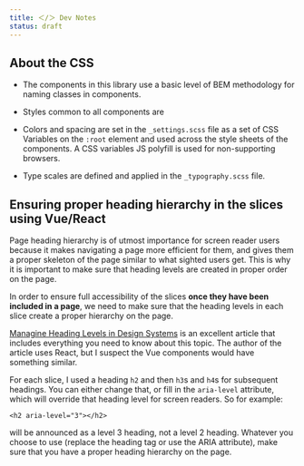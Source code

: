 ```yaml
---
title: ＜/＞ Dev Notes
status: draft
---
```


## About the CSS 

- The components in this library use a basic level of BEM methodology for naming classes in components.

- Styles common to all components are 

- Colors and spacing are set in the `_settings.scss` file as a set of CSS Variables on the `:root` element and used across the style sheets of the components. A CSS variables JS polyfill is used for non-supporting browsers.

- Type scales are defined and applied in the `_typography.scss` file.



## Ensuring proper heading hierarchy in the slices using Vue/React

Page heading hierarchy is of utmost importance for screen reader users because it makes navigating a page more efficient for them, and gives them a proper skeleton of the page similar to what sighted users get. This is why it is important to make sure that heading levels are created in proper order on the page.

In order to ensure full accessibility of the slices **once they have been included in a page**, we need to make sure that the heading levels in each slice create a proper hierarchy on the page.

[Managine Heading Levels in Design Systems](https://medium.com/@Heydon/managing-heading-levels-in-design-systems-18be9a746fa3) is an excellent article that includes everything you need to know about this topic. The author of the article uses React, but I suspect the Vue components would have something similar.

For each slice, I used a heading `h2` and then `h3`s and `h4`s for subsequent headings. You can either change that, or fill in the `aria-level` attribute, which will override that heading level for screen readers. So for example:

```
<h2 aria-level="3"></h2>
```

will be announced as a level 3 heading, not a level 2 heading. Whatever you choose to use (replace the heading tag or use the ARIA attribute), make sure that you have a proper heading hierarchy on the page. 